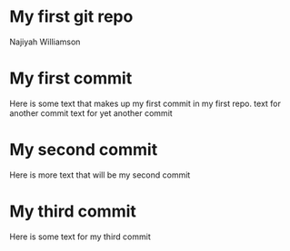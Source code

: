 My first git repo
================
Najiyah Williamson

# My first commit

Here is some text that makes up my first commit in my first repo. text
for another commit text for yet another commit

# My second commit

Here is more text that will be my second commit

# My third commit

Here is some text for my third commit
